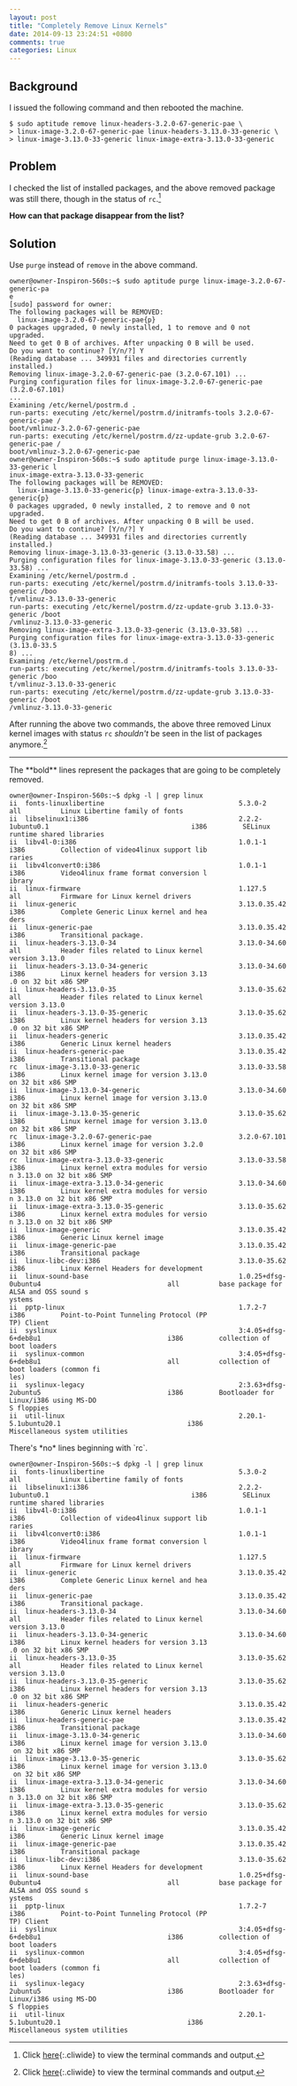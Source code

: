 ```yaml
---
layout: post
title: "Completely Remove Linux Kernels"
date: 2014-09-13 23:24:51 +0800
comments: true
categories: Linux
---
```


Background
---

I issued the following command and then rebooted the machine.

<pre class="cli"><code class="UBMono">$ sudo aptitude remove linux-headers-3.2.0-67-generic-pae \
&gt; linux-image-3.2.0-67-generic-pae linux-headers-3.13.0-33-generic \
&gt; linux-image-3.13.0-33-generic linux-image-extra-3.13.0-33-generic
</code></pre>

Problem
---

I checked the list of installed packages, and the above removed package was still there, though in the status of `rc`.[^1]

**How can that package disappear from the list?**

<!-- more -->

Solution
---

Use `purge` instead of `remove` in the above command.

<pre class="cli"><code class="UBMono">owner@owner-Inspiron-560s:~$ <span class="UBHLCode">sudo aptitude purge linux-image-3.2.0-67-generic-pa
e</span>
[sudo] password for owner:
The following packages will be REMOVED:
  linux-image-3.2.0-67-generic-pae{p}
0 packages upgraded, 0 newly installed, 1 to remove and 0 not upgraded.
Need to get 0 B of archives. After unpacking 0 B will be used.
Do you want to continue? [Y/n/?] Y
(Reading database ... 349931 files and directories currently installed.)
Removing linux-image-3.2.0-67-generic-pae (3.2.0-67.101) ...
Purging configuration files for linux-image-3.2.0-67-generic-pae (3.2.0-67.101) 
...
Examining /etc/kernel/postrm.d .
run-parts: executing /etc/kernel/postrm.d/initramfs-tools 3.2.0-67-generic-pae /
boot/vmlinuz-3.2.0-67-generic-pae
run-parts: executing /etc/kernel/postrm.d/zz-update-grub 3.2.0-67-generic-pae /
boot/vmlinuz-3.2.0-67-generic-pae
owner@owner-Inspiron-560s:~$ <span class="UBHLCode">sudo aptitude purge linux-image-3.13.0-33-generic l
inux-image-extra-3.13.0-33-generic</span>
The following packages will be REMOVED:
  linux-image-3.13.0-33-generic{p} linux-image-extra-3.13.0-33-generic{p}
0 packages upgraded, 0 newly installed, 2 to remove and 0 not upgraded.
Need to get 0 B of archives. After unpacking 0 B will be used.
Do you want to continue? [Y/n/?] Y
(Reading database ... 349931 files and directories currently installed.)
Removing linux-image-3.13.0-33-generic (3.13.0-33.58) ...
Purging configuration files for linux-image-3.13.0-33-generic (3.13.0-33.58) ...
Examining /etc/kernel/postrm.d .
run-parts: executing /etc/kernel/postrm.d/initramfs-tools 3.13.0-33-generic /boo
t/vmlinuz-3.13.0-33-generic
run-parts: executing /etc/kernel/postrm.d/zz-update-grub 3.13.0-33-generic /boot
/vmlinuz-3.13.0-33-generic
Removing linux-image-extra-3.13.0-33-generic (3.13.0-33.58) ...
Purging configuration files for linux-image-extra-3.13.0-33-generic (3.13.0-33.5
8) ...
Examining /etc/kernel/postrm.d .
run-parts: executing /etc/kernel/postrm.d/initramfs-tools 3.13.0-33-generic /boo
t/vmlinuz-3.13.0-33-generic
run-parts: executing /etc/kernel/postrm.d/zz-update-grub 3.13.0-33-generic /boot
/vmlinuz-3.13.0-33-generic
</code></pre>

After running the above two commands, the above three removed Linux
kernel images with status `rc` *shouldn't* be seen in the list of
packages anymore.[^2]

---
[^1]: Click [here](#list1){:.cliwide} to view the terminal commands and output.

<div id="list1" class="noscr" markdown="1">
The **bold** lines represent the packages that are going to be
completely removed.

<pre class="cli"><code class="UBMono">owner@owner-Inspiron-560s:~$ dpkg -l | grep linux
ii  fonts-<span class="grep">linux</span>libertine                                  5.3.0-2                                             all          Linux Libertine family of fonts
ii  libse<span class="grep">linux</span>1:i386                                      2.2.2-1ubuntu0.1                                    i386         SELinux runtime shared libraries
ii  libv4l-0:i386                                         1.0.1-1                                             i386         Collection of video4<span class="grep">linux</span> support lib
raries
ii  libv4lconvert0:i386                                   1.0.1-1                                             i386         Video4<span class="grep">linux</span> frame format conversion l
ibrary
ii  <span class="grep">linux</span>-firmware                                        1.127.5                                             all          Firmware for Linux kernel drivers
ii  <span class="grep">linux</span>-generic                                         3.13.0.35.42                                        i386         Complete Generic Linux kernel and hea
ders
ii  <span class="grep">linux</span>-generic-pae                                     3.13.0.35.42                                        i386         Transitional package.
ii  <span class="grep">linux</span>-headers-3.13.0-34                               3.13.0-34.60                                        all          Header files related to Linux kernel
version 3.13.0
ii  <span class="grep">linux</span>-headers-3.13.0-34-generic                       3.13.0-34.60                                        i386         Linux kernel headers for version 3.13
.0 on 32 bit x86 SMP
ii  <span class="grep">linux</span>-headers-3.13.0-35                               3.13.0-35.62                                        all          Header files related to Linux kernel
version 3.13.0
ii  <span class="grep">linux</span>-headers-3.13.0-35-generic                       3.13.0-35.62                                        i386         Linux kernel headers for version 3.13
.0 on 32 bit x86 SMP
ii  <span class="grep">linux</span>-headers-generic                                 3.13.0.35.42                                        i386         Generic Linux kernel headers
ii  <span class="grep">linux</span>-headers-generic-pae                             3.13.0.35.42                                        i386         Transitional package
<span class="UBHLCode">rc  <span class="grep">linux</span>-image-3.13.0-33-generic                         3.13.0-33.58                                        i386         Linux kernel image for version 3.13.0
on 32 bit x86 SMP</span>
ii  <span class="grep">linux</span>-image-3.13.0-34-generic                         3.13.0-34.60                                        i386         Linux kernel image for version 3.13.0
on 32 bit x86 SMP
ii  <span class="grep">linux</span>-image-3.13.0-35-generic                         3.13.0-35.62                                        i386         Linux kernel image for version 3.13.0
on 32 bit x86 SMP
<span class="UBHLCode">rc  <span class="grep">linux</span>-image-3.2.0-67-generic-pae                      3.2.0-67.101                                        i386         Linux kernel image for version 3.2.0
on 32 bit x86 SMP</span>
<span class="UBHLCode">rc  <span class="grep">linux</span>-image-extra-3.13.0-33-generic                   3.13.0-33.58                                        i386         Linux kernel extra modules for versio
n 3.13.0 on 32 bit x86 SMP</span>
ii  <span class="grep">linux</span>-image-extra-3.13.0-34-generic                   3.13.0-34.60                                        i386         Linux kernel extra modules for versio
n 3.13.0 on 32 bit x86 SMP
ii  <span class="grep">linux</span>-image-extra-3.13.0-35-generic                   3.13.0-35.62                                        i386         Linux kernel extra modules for versio
n 3.13.0 on 32 bit x86 SMP
ii  <span class="grep">linux</span>-image-generic                                   3.13.0.35.42                                        i386         Generic Linux kernel image
ii  <span class="grep">linux</span>-image-generic-pae                               3.13.0.35.42                                        i386         Transitional package
ii  <span class="grep">linux</span>-libc-dev:i386                                   3.13.0-35.62                                        i386         Linux Kernel Headers for development
ii  <span class="grep">linux</span>-sound-base                                      1.0.25+dfsg-0ubuntu4                                all          base package for ALSA and OSS sound s
ystems
ii  pptp-<span class="grep">linux</span>                                            1.7.2-7                                             i386         Point-to-Point Tunneling Protocol (PP
TP) Client
ii  sys<span class="grep">linux</span>                                              3:4.05+dfsg-6+deb8u1                                i386         collection of boot loaders
ii  sys<span class="grep">linux</span>-common                                       3:4.05+dfsg-6+deb8u1                                all          collection of boot loaders (common fi
les)
ii  sys<span class="grep">linux</span>-legacy                                       2:3.63+dfsg-2ubuntu5                                i386         Bootloader for Linux/i386 using MS-DO
S floppies
ii  util-<span class="grep">linux</span>                                            2.20.1-5.1ubuntu20.1                                i386         Miscellaneous system utilities
</code></pre>
</div>

[^2]: Click [here](#list2){:.cliwide} to view the terminal commands and output.

<div id="list2" class="noscr" markdown="1">
There's *no* lines beginning with `rc`.

<pre class="cli"><code class="UBMono">owner@owner-Inspiron-560s:~$ dpkg -l | grep linux
ii  fonts-<span class="grep">linux</span>libertine                                  5.3.0-2                                             all          Linux Libertine family of fonts
ii  libse<span class="grep">linux</span>1:i386                                      2.2.2-1ubuntu0.1                                    i386         SELinux runtime shared libraries
ii  libv4l-0:i386                                         1.0.1-1                                             i386         Collection of video4<span class="grep">linux</span> support lib
raries
ii  libv4lconvert0:i386                                   1.0.1-1                                             i386         Video4<span class="grep">linux</span> frame format conversion l
ibrary
ii  <span class="grep">linux</span>-firmware                                        1.127.5                                             all          Firmware for Linux kernel drivers
ii  <span class="grep">linux</span>-generic                                         3.13.0.35.42                                        i386         Complete Generic Linux kernel and hea
ders
ii  <span class="grep">linux</span>-generic-pae                                     3.13.0.35.42                                        i386         Transitional package.
ii  <span class="grep">linux</span>-headers-3.13.0-34                               3.13.0-34.60                                        all          Header files related to Linux kernel
version 3.13.0
ii  <span class="grep">linux</span>-headers-3.13.0-34-generic                       3.13.0-34.60                                        i386         Linux kernel headers for version 3.13
.0 on 32 bit x86 SMP
ii  <span class="grep">linux</span>-headers-3.13.0-35                               3.13.0-35.62                                        all          Header files related to Linux kernel
version 3.13.0
ii  <span class="grep">linux</span>-headers-3.13.0-35-generic                       3.13.0-35.62                                        i386         Linux kernel headers for version 3.13
.0 on 32 bit x86 SMP
ii  <span class="grep">linux</span>-headers-generic                                 3.13.0.35.42                                        i386         Generic Linux kernel headers
ii  <span class="grep">linux</span>-headers-generic-pae                             3.13.0.35.42                                        i386         Transitional package
ii  <span class="grep">linux</span>-image-3.13.0-34-generic                         3.13.0-34.60                                        i386         Linux kernel image for version 3.13.0
 on 32 bit x86 SMP
ii  <span class="grep">linux</span>-image-3.13.0-35-generic                         3.13.0-35.62                                        i386         Linux kernel image for version 3.13.0
 on 32 bit x86 SMP
ii  <span class="grep">linux</span>-image-extra-3.13.0-34-generic                   3.13.0-34.60                                        i386         Linux kernel extra modules for versio
n 3.13.0 on 32 bit x86 SMP
ii  <span class="grep">linux</span>-image-extra-3.13.0-35-generic                   3.13.0-35.62                                        i386         Linux kernel extra modules for versio
n 3.13.0 on 32 bit x86 SMP
ii  <span class="grep">linux</span>-image-generic                                   3.13.0.35.42                                        i386         Generic Linux kernel image
ii  <span class="grep">linux</span>-image-generic-pae                               3.13.0.35.42                                        i386         Transitional package
ii  <span class="grep">linux</span>-libc-dev:i386                                   3.13.0-35.62                                        i386         Linux Kernel Headers for development
ii  <span class="grep">linux</span>-sound-base                                      1.0.25+dfsg-0ubuntu4                                all          base package for ALSA and OSS sound s
ystems
ii  pptp-<span class="grep">linux</span>                                            1.7.2-7                                             i386         Point-to-Point Tunneling Protocol (PP
TP) Client
ii  sys<span class="grep">linux</span>                                              3:4.05+dfsg-6+deb8u1                                i386         collection of boot loaders
ii  sys<span class="grep">linux</span>-common                                       3:4.05+dfsg-6+deb8u1                                all          collection of boot loaders (common fi
les)
ii  sys<span class="grep">linux</span>-legacy                                       2:3.63+dfsg-2ubuntu5                                i386         Bootloader for Linux/i386 using MS-DO
S floppies
ii  util-<span class="grep">linux</span>                                            2.20.1-5.1ubuntu20.1                                i386         Miscellaneous system utilities
</code></pre>
</div>
